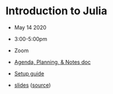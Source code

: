 # Introduction to Julia
- May  14 2020
- 3:00-5:00pm
- Zoom

- [Agenda, Planning, & Notes doc](https://docs.google.com/document/d/1cLPfkBuehaJv-Qf1_R5CagJzYP1vSn7gveLxRlX6O9E/edit)
- [Setup guide](https://docs.google.com/document/d/1DlM85zGGKYRKdRirms0NR-s1IuVWW4hbrFpUgK3ShKc/edit)
- [slides](https://flatironinstitute.github.io/learn-sciware-dev/08_Julia/slides.html) ([source](content.md))
